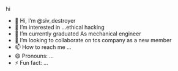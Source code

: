 hi 
- 👋 Hi, I’m @siv_destroyer
- 👀 I’m interested in ...ethical hacking
- 🌱 I’m currently graduated As mechanical engineer
- 💞️ I’m looking to collaborate on tcs company as a new member
- 📫 How to reach me ...
- 😄 Pronouns: ...
- ⚡ Fun fact: ...

<!---
jhfbgv/jhfbgv is a ✨ special ✨ repository because its `README.md` (this file) appears on your GitHub profile.
You can click the Preview link to take a look at your changes.
--->
